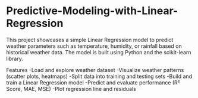 # Predictive-Modeling-with-Linear-Regression
This project showcases a simple Linear Regression model to predict weather parameters such as temperature, humidity, or rainfall based on historical weather data. The model is built using Python and the scikit-learn library.

Features
-Load and explore weather dataset
-Visualize weather patterns (scatter plots, heatmaps)
-Split data into training and testing sets
-Build and train a Linear Regression model
-Predict and evaluate performance (R² Score, MAE, MSE)
-Plot regression line and residuals


